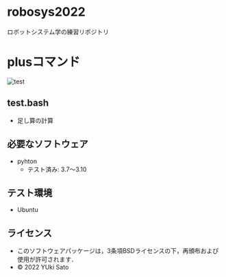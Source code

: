 # robosys2022
ロボットシステム学の練習リポジトリ


# plusコマンド
![test](https://github.com/yukisato1481/robosys2022/actions/workflows/test.yml/badge.svg)

## test.bash
* 足し算の計算

## 必要なソフトウェア
* pyhton
  * テスト済み: 3.7～3.10

## テスト環境
* Ubuntu

## ライセンス
  * このソフトウェアパッケージは，3条項BSDライセンスの下，再頒布および使用が許可されます．
  * © 2022 YUki Sato
